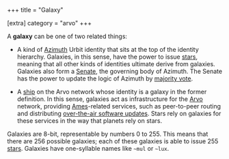+++
title = "Galaxy"

[extra]
category = "arvo"
+++

A **galaxy** can be one of two related things:

- A kind of [Azimuth](/reference/glossary/azimuth) Urbit identity that sits at the top of the identity hierarchy. Galaxies, in this sense, have the power to issue [stars](/reference/glossary/star), meaning that all other kinds of identities ultimate derive from galaxies. Galaxies also form a [Senate](/reference/glossary/senate), the governing body of Azimuth. The Senate has the power to update the logic of Azimuth by [majority vote](/reference/glossary/voting).

- A [ship](/reference/glossary/ship) on the Arvo network whose identity is a galaxy in the former definition. In this sense, galaxies act as infrastructure for the [Arvo](/reference/glossary/arvo) network, providing [Ames](/reference/glossary/ames)-related services, such as peer-to-peer routing and distributing [over-the-air software updates](/reference/glossary/ota-updates). Stars rely on galaxies for these services in the way that planets rely on stars.

Galaxies are 8-bit, representable by numbers 0 to 255. This means that there are 256 possible galaxies; each of these galaxies is able to issue 255 [stars](/reference/glossary/star). Galaxies have one-syllable names like `~mul` or `~lux`.
